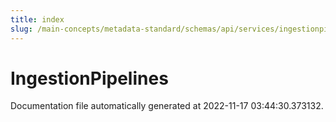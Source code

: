 ```yaml
---
title: index
slug: /main-concepts/metadata-standard/schemas/api/services/ingestionpipelines
---
```


# IngestionPipelines

Documentation file automatically generated at 2022-11-17 03:44:30.373132.
